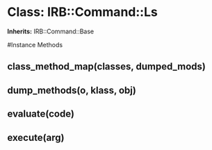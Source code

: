 # Class: IRB::Command::Ls
**Inherits:** IRB::Command::Base
    




#Instance Methods
## class_method_map(classes, dumped_mods) [](#method-i-class_method_map)

## dump_methods(o, klass, obj) [](#method-i-dump_methods)

## evaluate(code) [](#method-i-evaluate)

## execute(arg) [](#method-i-execute)

